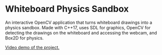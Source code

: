 # Whiteboard Physics Sandbox
An interactive OpenCV application that turns whiteboard drawings into a physics sandbox. Made with C++17, uses SDL for graphics, OpenCV for detecting the drawings on the whiteboard and accessing the webcam, and Box2D for physics.

[Video demo of the project.](https://twitter.com/i/status/1286549253226024960)
